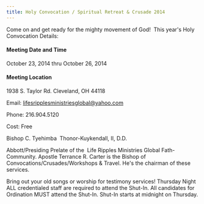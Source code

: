 ```yaml
---
title: Holy Convocation / Spiritual Retreat & Crusade 2014
---
```


Come on and get ready for the mighty movement of God!  This year's Holy Convocation Details:

#### Meeting Date and Time
October 23, 2014 thru October 26, 2014

#### Meeting Location
1938 S. Taylor Rd. Cleveland, OH 44118

Email: lifesripplesministriesglobal@yahoo.com

Phone: 216.904.5120

Cost: Free

Bishop C. Tyehimba 
Thonor-Kuykendall, II, D.D.

Abbott/Presiding Prelate of the  Life Ripples Ministries Global Fath-Community.
Apostle Terrance R. Carter is the Bishop of Convocations/Crusades/Workshops & Travel. He's the chairman of these services.

Bring out your old songs or worship for testimony services!
Thursday Night ALL credentialed staff are required to attend the Shut-In. All candidates for Ordination MUST attend the Shut-In. Shut-In starts at midnight on Thursday.
